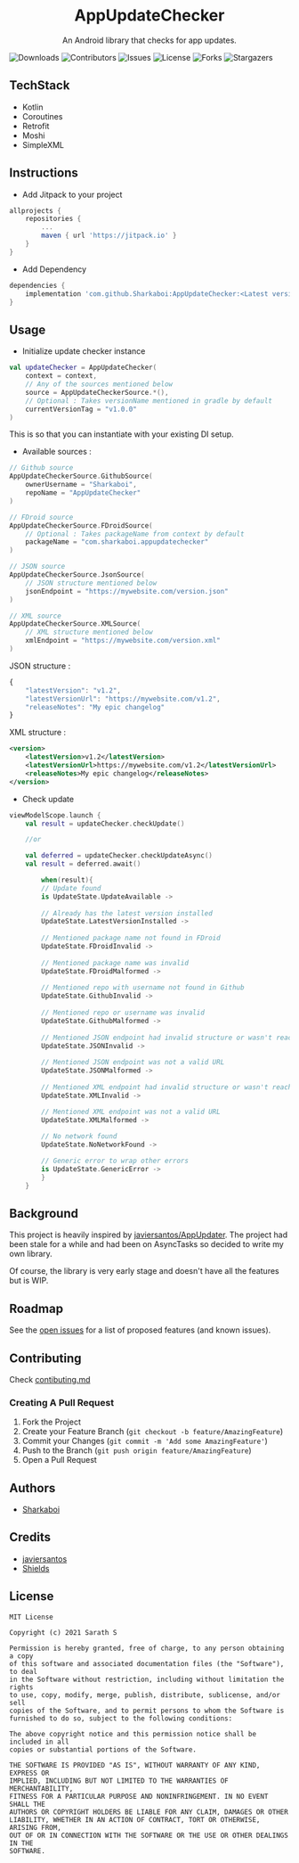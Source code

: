 <p align="center">
  <h1 align="center">AppUpdateChecker</h1>
  <p align="center">
    An Android library that checks for app updates. 
    <br/>
  </p>
</p>

![Downloads](https://img.shields.io/github/downloads/Sharkaboi/AppUpdateChecker/total) ![Contributors](https://img.shields.io/github/contributors/Sharkaboi/AppUpdateChecker?color=dark-green) ![Issues](https://img.shields.io/github/issues/Sharkaboi/AppUpdateChecker) ![License](https://img.shields.io/github/license/Sharkaboi/AppUpdateChecker) ![Forks](https://img.shields.io/github/forks/Sharkaboi/AppUpdateChecker?style=social) ![Stargazers](https://img.shields.io/github/stars/Sharkaboi/AppUpdateChecker?style=social)

## TechStack
* Kotlin
* Coroutines
* Retrofit
* Moshi
* SimpleXML

## Instructions

* Add Jitpack to your project

```groovy
allprojects {
	repositories {
		...
		maven { url 'https://jitpack.io' }
	}
}
```

* Add Dependency

```groovy
dependencies {
	implementation 'com.github.Sharkaboi:AppUpdateChecker:<Latest version>'
}
```

## Usage

* Initialize update checker instance
```kotlin
val updateChecker = AppUpdateChecker(
	context = context,
	// Any of the sources mentioned below
	source = AppUpdateCheckerSource.*(), 
	// Optional : Takes versionName mentioned in gradle by default
	currentVersionTag = "v1.0.0" 
)
```
This is so that you can instantiate with your existing DI setup.

* Available sources :
```kotlin
// Github source
AppUpdateCheckerSource.GithubSource(
	ownerUsername = "Sharkaboi",
	repoName = "AppUpdateChecker"
)

// FDroid source
AppUpdateCheckerSource.FDroidSource(
	// Optional : Takes packageName from context by default
	packageName = "com.sharkaboi.appupdatechecker" 
)

// JSON source
AppUpdateCheckerSource.JsonSource(
	// JSON structure mentioned below
	jsonEndpoint = "https://mywebsite.com/version.json"
)

// XML source
AppUpdateCheckerSource.XMLSource(
	// XML structure mentioned below
	xmlEndpoint = "https://mywebsite.com/version.xml"
)
```
JSON structure : 
```javascript
{
	"latestVersion": "v1.2",
	"latestVersionUrl": "https://mywebsite.com/v1.2",
	"releaseNotes": "My epic changelog"
}
```
XML structure : 
```xml
<version>
	<latestVersion>v1.2</latestVersion>
	<latestVersionUrl>https://mywebsite.com/v1.2</latestVersionUrl>
	<releaseNotes>My epic changelog</releaseNotes>
</version>
```

* Check update
```kotlin
viewModelScope.launch {
	val result = updateChecker.checkUpdate()

	//or

	val deferred = updateChecker.checkUpdateAsync()
	val result = deferred.await()

        when(result){
		// Update found
		is UpdateState.UpdateAvailable ->
			
		// Already has the latest version installed
		UpdateState.LatestVersionInstalled -> 
			
		// Mentioned package name not found in FDroid 
		UpdateState.FDroidInvalid -> 
			
		// Mentioned package name was invalid
		UpdateState.FDroidMalformed -> 
			
		// Mentioned repo with username not found in Github
		UpdateState.GithubInvalid -> 
			
		// Mentioned repo or username was invalid
		UpdateState.GithubMalformed -> 
			
		// Mentioned JSON endpoint had invalid structure or wasn't reachable
		UpdateState.JSONInvalid -> 
			
		// Mentioned JSON endpoint was not a valid URL
		UpdateState.JSONMalformed -> 
			
		// Mentioned XML endpoint had invalid structure or wasn't reachable
		UpdateState.XMLInvalid -> 

		// Mentioned XML endpoint was not a valid URL
		UpdateState.XMLMalformed -> 
	
		// No network found
		UpdateState.NoNetworkFound -> 

		// Generic error to wrap other errors
		is UpdateState.GenericError -> 
        }
    }
```
## Background

This project is heavily inspired by [javiersantos/AppUpdater](https://github.com/javiersantos/AppUpdater). The project had been stale for a while and had been on AsyncTasks so decided to write my own library.

Of course, the library is very early stage and doesn't have all the features but is WIP.

## Roadmap

See the [open issues](https://github.com/Sharkaboi/AppUpdateChecker/issues) for a list of proposed features (and known issues).

## Contributing

Check [contibuting.md](https://github.com/Sharkaboi/AppUpdateChecker/blob/master/contibuting.md)

### Creating A Pull Request

1. Fork the Project
2. Create your Feature Branch (`git checkout -b feature/AmazingFeature`)
3. Commit your Changes (`git commit -m 'Add some AmazingFeature'`)
4. Push to the Branch (`git push origin feature/AmazingFeature`)
5. Open a Pull Request


## Authors

* [Sharkaboi](https://github.com/Sharkaboi)

## Credits

* [javiersantos](https://github.com/javiersantos)
* [Shields](https://shields.io/)

## License

```
MIT License

Copyright (c) 2021 Sarath S

Permission is hereby granted, free of charge, to any person obtaining a copy
of this software and associated documentation files (the "Software"), to deal
in the Software without restriction, including without limitation the rights
to use, copy, modify, merge, publish, distribute, sublicense, and/or sell
copies of the Software, and to permit persons to whom the Software is
furnished to do so, subject to the following conditions:

The above copyright notice and this permission notice shall be included in all
copies or substantial portions of the Software.

THE SOFTWARE IS PROVIDED "AS IS", WITHOUT WARRANTY OF ANY KIND, EXPRESS OR
IMPLIED, INCLUDING BUT NOT LIMITED TO THE WARRANTIES OF MERCHANTABILITY,
FITNESS FOR A PARTICULAR PURPOSE AND NONINFRINGEMENT. IN NO EVENT SHALL THE
AUTHORS OR COPYRIGHT HOLDERS BE LIABLE FOR ANY CLAIM, DAMAGES OR OTHER
LIABILITY, WHETHER IN AN ACTION OF CONTRACT, TORT OR OTHERWISE, ARISING FROM,
OUT OF OR IN CONNECTION WITH THE SOFTWARE OR THE USE OR OTHER DEALINGS IN THE
SOFTWARE.
```

